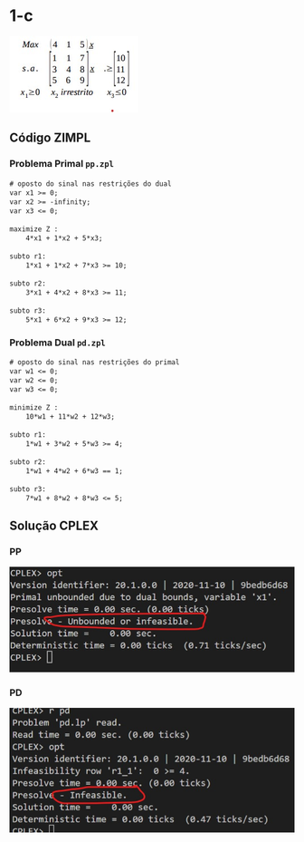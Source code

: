 # 1-c

![image](resources/ex.jpg)

## Código ZIMPL

### Problema Primal `pp.zpl`

    # oposto do sinal nas restrições do dual
    var x1 >= 0; 
    var x2 >= -infinity;
    var x3 <= 0;

    maximize Z : 
        4*x1 + 1*x2 + 5*x3;
    
    subto r1: 
        1*x1 + 1*x2 + 7*x3 >= 10;

    subto r2:
        3*x1 + 4*x2 + 8*x3 >= 11;

    subto r3:
        5*x1 + 6*x2 + 9*x3 >= 12;

### Problema Dual `pd.zpl`

    # oposto do sinal nas restrições do primal
    var w1 <= 0;
    var w2 <= 0;
    var w3 <= 0;

    minimize Z :
        10*w1 + 11*w2 + 12*w3;

    subto r1:
        1*w1 + 3*w2 + 5*w3 >= 4;

    subto r2:
        1*w1 + 4*w2 + 6*w3 == 1;

    subto r3:
        7*w1 + 8*w2 + 8*w3 <= 5;

## Solução CPLEX

### PP

![image](resources/sol-pp.jpg)

### PD

![image](resources/sol-pd.jpg)
